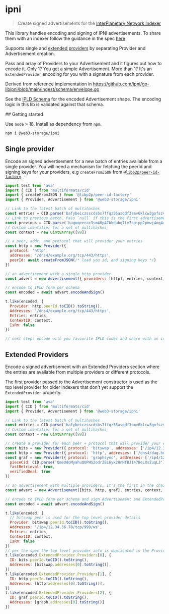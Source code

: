 # ipni

> Create signed advertisements for the [InterPlanetary Network Indexer](https://github.com/ipni/specs/blob/main/IPNI.md)

This library handles encoding and signing of IPNI advertisements. To share them with an indexer follow the guidance in the spec [here](https://github.com/ipni/specs/blob/main/IPNI.md#advertisement-transfer)

Supports single and [extended providers](https://github.com/ipni/specs/blob/main/IPNI.md#extendedprovider) by separating Provider and Advertisement creation. 

Pass and array of Providers to your Advertisement and it figures out how to encode it. Only 1? You get a simple Advertisement. More than 1? It's an `ExtendedProvider` encoding for you with a signature from each provider.

Derived from reference implementation in https://github.com/ipni/go-libipni/blob/main/ingest/schema/envelope.go

See the [IPLD Schema](./schema.ipldsch) for the encoded Advertisement shape. The encoding logic in this lib is validated against that schema.

## Getting started

Use `node` > 18. Install as dependency from `npm`. 

```sh
npm i @web3-storage/ipni
```

## Single provider

Encode an signed advertisement for a new batch of entries available from a single provider. You will need a mechanism for fetching the peerId and signing keys for your providers, e.g `createFromJSON` from [`@libp2p/peer-id-factory`](https://github.com/libp2p/js-libp2p-peer-id/tree/master/packages/libp2p-peer-id-factory#readme)

```js
import test from 'ava'
import { CID } from 'multiformats/cid'
import { createFromJSON } from '@libp2p/peer-id-factory'
import { Provider, Advertisement } from '@web3-storage/ipni'

// Link to the latest batch of multihashes
const entries = CID.parse('bafybeiczsscdsbs7ffqz55asqdf3smv6klcw3gofszvwlyarci47bgf354') 
// Link to previous batch. Pass `null` if this is the first advertisement in your chain
const previous = CID.parse('baguqeerac3sm46p47bkdubg7tv7spipp2pmwj4og44evcp766wwffwnhhtsa')
// Custom identifier for a set of multihashes
const context = new Uint8Array([99])

// a peer, addr, and protocol that will provider your entries
const http = new Provider({ 
  protocol: 'http', 
  addresses: '/dns4/example.org/tcp/443/https',
  peerId: await createFromJSON(/* load you id, and signing keys */)
})

// an advertisement with a single http provider
const advert = new Advertisement({ providers: [http], entries, context, previous })

// encode to IPLD form per schema
const encoded = await advert.encodeAndSign()

t.like(encoded, {
  Provider: http.peerId.toCID().toString(),
  Addresses: '/dns4/example.org/tcp/443/https',
  Entries: entries,
  ContextID: context,
  IsRm: false
})

// next step: encode with you favourite IPLD codec and share with an indexer node
```

## Extended Providers

Encode a signed advertisement with an Extended Providers section where the entries are available from multiple providers or different protocols. 

The first provider passed to the Advertisement constructor is used as the top level provider for older indexers that don't yet support the `ExtendedProvider` property.

```js
import test from 'ava'
import { CID } from 'multiformats/cid'
import { Provider, Advertisement } from '@web3-storage/ipni'

// Link to the latest batch of multihashes
const entries = CID.parse('bafybeiczsscdsbs7ffqz55asqdf3smv6klcw3gofszvwlyarci47bgf354') 
// Custom identifier for a set of multihashes
const context = new Uint8Array([99])

// create a provider for each peer + protocol that will provider your entries
const bits = new Provider({ protocol: 'bitswap', addresses: ['/ip4/12.34.56.1/tcp/999/ws'], peerId: /* bs peerId */ })
const http = new Provider({ protocol: 'http', addresses: ['/dns4/dag.house/tcp/443/https'], peerId: /* http peerId */})
const graf = new Provider({ protocol: 'graphsync', addresses: ['/ip4/120.0.0.1/tcp/1234'], peerId: /* gs peerId */, metadata: {
  pieceCid: CID.parse('QmeUdoMyahuQUPHS2odrZEL6yk2HnNfBJ147BeLXsZuqLJ'),
  fastRetrieval: true,
  verifiedDeal: true
})

// an advertisement with multiple providers. It's the first in the chain, so `previous: null`
const advert = new Advertisement([bits, http, graf], entries, context, previous: null)

// encode to IPLD form per schema and sign Advertisement and ExtendedProvder
const encoded = await advert.encodeAndSign()

t.like(encoded, {
  // bitswap peer is used for the top level provider details
  Provider: bitswap.peerId.toCID().toString(),
  Addresses: '/ip4/12.34.56.78/tcp/999/ws',
  Entries: entries,
  ContextID: context,
  IsRm: false
})
// per the spec the top level provider info is duplicated in the Providers section
t.like(encoded.ExtendedProvider.Providers[0], {
  ID: bits.peerId.toCID().toString(),
  Addresses: [bitswap.addresses[0].toString()],
})
t.like(encoded.ExtendedProvider.Providers[1], {
  ID: http.peerId.toCID().toString(),
  Addresses: [http.addresses[0].toString()],
})
t.like(encoded.ExtendedProvider.Providers[2], {
  ID: graf.peerId.toCID().toString(),
  Addresses: [graph.addresses[0].toString()]
})
```
